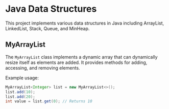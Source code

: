 # Java Data Structures

This project implements various data structures in Java including ArrayList, LinkedList, Stack, Queue, and MinHeap.

## MyArrayList

The `MyArrayList` class implements a dynamic array that can dynamically resize itself as elements are added. It provides methods for adding, accessing, and removing elements.

Example usage:

```java
MyArrayList<Integer> list = new MyArrayList<>();
list.add(10);
list.add(20);
int value = list.get(0); // Returns 10
